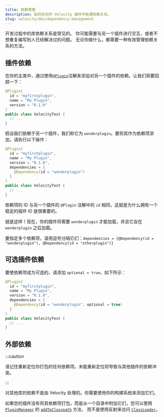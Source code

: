 ```yaml
---
title: 依赖管理
description: 如何在你的 Velocity 插件中处理依赖关系。
slug: velocity/dev/dependency-management
---
```


开发过程中的库依赖关系是常见的。
你可能需要与另一个插件进行交互，或者不想重复编写别人已经解决过的问题。
无论你做什么，都需要一种有效管理依赖关系的方法。

## 插件依赖

在你的主类中，通过使用[`@Plugin`](jd:velocity:com.velocitypowered.api.plugin.Plugin)注解来添加对另一个插件的依赖。让我们简要回顾一下：

```java
@Plugin(
  id = "myfirstplugin",
  name = "My Plugin",
  version = "0.1.0"
)
public class VelocityTest {
  // ...
}
```

假设我们依赖于另一个插件，我们称它为 `wonderplugin`。要将其作为依赖项添加，请执行以下操作：

```java
@Plugin(
  id = "myfirstplugin",
  name = "My Plugin",
  version = "0.1.0",
  dependencies = {
    @Dependency(id = "wonderplugin")
  }
)
public class VelocityTest {
  // ...
}
```

依赖项的 ID 与另一个插件的 `@Plugin` 注解中的 `id` 相同，这就是为什么拥有一个稳定的插件 ID 是很重要的。

就是这样！现在，你的插件将需要 `wonderplugin` 才能加载，并且它会在 `wonderplugin` 之后加载。

要指定多个依赖项，请用逗号分隔它们：`dependencies = {@Dependency(id = "wonderplugin"), @Dependency(id = "otherplugin")}`

## 可选插件依赖

要使依赖项成为可选的，请添加 `optional = true`，如下所示：

```java
@Plugin(
  id = "myfirstplugin",
  name = "My Plugin",
  version = "0.1.0",
  dependencies = {
    @Dependency(id = "wonderplugin", optional = true)
  }
)
public class VelocityTest {
  // ...
}
```

## 外部依赖

:::caution

请记住重新定位你打包的任何依赖项。未能重新定位将导致与其他插件的依赖冲突。

:::

对其他库的依赖不是由 Velocity 处理的。你需要使用你的构建系统来添加它们。

如果您的插件没有将其依赖项打包，而是从一个目录中附加它们，您可以使用 [`PluginManager`](jd:velocity:com.velocitypowered.api.plugin.PluginManager) 的
[`addToClasspath`](jd:velocity:com.velocitypowered.api.plugin.PluginManager#addToClasspath(java.lang.Object,java.nio.file.Path)) 方法，
而不是使用反射来访问 [`ClassLoader`](jd:java:java.lang.ClassLoader)。
